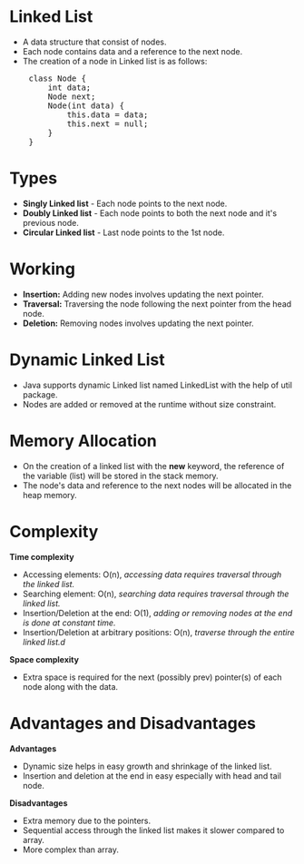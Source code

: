 # Linked List

- A data structure that consist of nodes.
- Each node contains data and a reference to the next node.
- The creation of a node in Linked list is as follows: 

<pre>
    class Node {
        int data;
        Node next;
        Node(int data) {
            this.data = data;
            this.next = null;
        }
    }
</pre>

# Types

- **Singly Linked list** - Each node points to the next node.
- **Doubly Linked list** - Each node points to both the next node and it's previous node.
- **Circular Linked list** - Last node points to the 1st node.

# Working

- **Insertion:** Adding new nodes involves updating the next pointer.
- **Traversal:** Traversing the node following the next pointer from the head node.
- **Deletion:** Removing nodes involves updating the next pointer.

# Dynamic Linked List

- Java supports dynamic Linked list named LinkedList with the help of util package.
- Nodes are added or removed at the runtime without size constraint.

# Memory Allocation

- On the creation of a linked list with the **new** keyword, the reference of the variable (list) will be stored in the stack memory. 
- The node's data and reference to the next nodes will be allocated in the heap memory.

# Complexity 

**Time complexity**
- Accessing elements: O(n), <em>accessing data requires traversal through the linked list.</em>
- Searching element: O(n), <em>searching data requires traversal through the linked list.</em>
- Insertion/Deletion at the end: O(1), <em>adding or removing nodes at the end is done at constant time.</em>
- Insertion/Deletion at arbitrary positions: O(n), <em>traverse through the entire linked list.d</em>

**Space complexity**
- Extra space is required for the next (possibly prev) pointer(s) of each node along with the data.

# Advantages and Disadvantages

**Advantages**
- Dynamic size helps in easy growth and shrinkage of the linked list.
- Insertion and deletion at the end in easy especially with head and tail node.

**Disadvantages**
- Extra memory due to the pointers.
- Sequential access through the linked list makes it slower compared to array.
- More complex than array.
